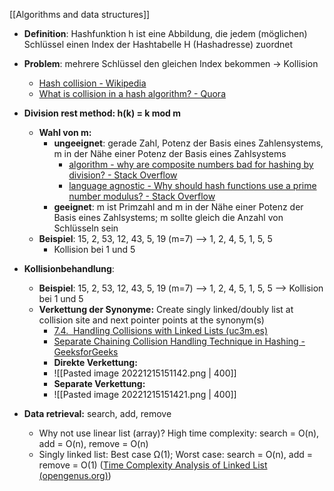 [[Algorithms and data structures]]

- **Definition**: Hashfunktion h ist eine Abbildung, die jedem (möglichen) Schlüssel einen Index der Hashtabelle H (Hashadresse) zuordnet
- **Problem**: mehrere Schlüssel den gleichen Index bekommen -> Kollision 
	- [Hash collision - Wikipedia](https://en.wikipedia.org/wiki/Hash_collision#:~:text=In%20computer%20science%2C%20a%20hash,a%20fixed%20length%20of%20bits.) 
	- [What is collision in a hash algorithm? - Quora](https://www.quora.com/What-is-collision-in-a-hash-algorithm)

- **Division rest method: h(k) = k mod m**
	- **Wahl von m:**
		- **ungeeignet**: gerade Zahl, Potenz der Basis eines Zahlensystems, m in der Nähe einer Potenz der Basis eines Zahlsystems
			- [algorithm - why are composite numbers bad for hashing by division? - Stack Overflow](https://stackoverflow.com/questions/9456790/why-are-composite-numbers-bad-for-hashing-by-division)
			- [language agnostic - Why should hash functions use a prime number modulus? - Stack Overflow](https://stackoverflow.com/questions/1145217/why-should-hash-functions-use-a-prime-number-modulus)
		- **geeignet**: m ist Primzahl and m in der Nähe einer Potenz der Basis eines Zahlsystems; m sollte gleich die Anzahl von Schlüsseln sein
	- **Beispiel**: 15, 2, 53, 12, 43, 5, 19 (m=7) 
		    -->  1, 2,   4,   5,  1,  5,   5
		- Kollision bei 1 und 5

- **Kollisionbehandlung**: 
	- **Beispiel**: 15, 2, 53, 12, 43, 5, 19 (m=7) 
		    -->  1, 2,   4,   5,  1,  5,   5
		    --> Kollision bei 1 und 5
	- **Verkettung der Synonyme:** Create singly linked/doubly list at collision site and next pointer points at the synonym(s)
		- [7.4.  Handling Collisions with Linked Lists (uc3m.es)](https://www.it.uc3m.es/pbasanta/asng/course_notes/dynamic_data_structures_hash_table_collision_en.html)
		- [Separate Chaining Collision Handling Technique in Hashing - GeeksforGeeks](https://www.geeksforgeeks.org/separate-chaining-collision-handling-technique-in-hashing/)
		- **Direkte Verkettung:** 
		- ![[Pasted image 20221215151142.png | 400]]
		- **Separate Verkettung:** 
		- ![[Pasted image 20221215151421.png | 400]]

- **Data retrieval:** search, add, remove
	- Why not use linear list (array)? High time complexity: search = O(n), add = O(n), remove = O(n)
	- Singly linked list: Best case Ω(1); Worst case: search = O(n), add = remove = O(1) ([Time Complexity Analysis of Linked List (opengenus.org)](https://iq.opengenus.org/time-complexity-of-linked-list/))
